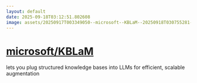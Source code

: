 ```yaml
---
layout: default
date: 2025-09-18T03:12:51.802608
image: assets/20250917T003349050--microsoft--KBLaM--20250918T030755281--cropped.png
---
```


# [microsoft/KBLaM](https://github.com/microsoft/KBLaM)

lets you plug structured knowledge bases into LLMs for efficient, scalable augmentation
